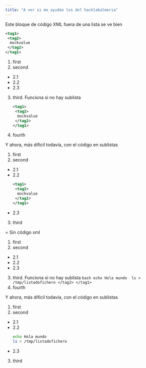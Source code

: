 ```yaml
---
title: "A ver si me ayudan los del hacklabalmeria"
---
```


Este bloque de código XML fuera de una lista se ve bien

``` xml
<tag1>
 <tag2>
  mockvalue
 </tag2>
</tag1>
```
1. first
2. second
  * 2.1
  * 2.2
  * 2.3
3. third. Funciona si no hay sublista
   ``` xml
   <tag1>
    <tag2>
     mockvalue
    </tag2>
   </tag1>
   ```
4. fourth

Y ahora, más díficil todavía, con el código en sublistas

1. first
2. second
  * 2.1
  * 2.2
       ``` xml
       <tag1>
        <tag2>
         mockvalue
        </tag2>
       </tag1>
       ```
  * 2.3
3. third

= Sin código xml

1. first
2. second
  * 2.1
  * 2.2
  * 2.3
3. third. Funciona si no hay sublista
       ``` bash
       echo Hola mundo 
       ls > /tmp/listadofichero
        </tag2>
       </tag1>
       ```
4. fourth

Y ahora, más díficil todavía, con el código en sublistas

1. first
2. second
  * 2.1
  * 2.2
       ``` bash
       echo Hola mundo 
       ls > /tmp/listadofichero
       ```
  * 2.3
3. third

